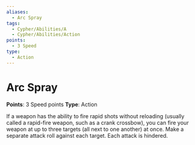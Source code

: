 ```yaml
---
aliases:
  - Arc Spray
tags:
  - Cypher/Abilities/A
  - Cypher/Abilities/Action
points:
  - 3 Speed
type:
  - Action
---
```


# Arc Spray

**Points**: 3 Speed points
**Type**: Action

If a weapon has the ability to fire rapid shots without reloading (usually called a rapid-fire weapon, such as a crank crossbow), you can fire your weapon at up to three targets (all next to one another) at once. Make a separate attack roll against each target. Each attack is hindered.
